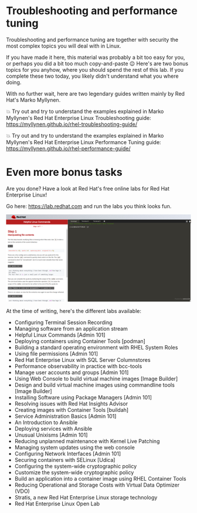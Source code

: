 # Troubleshooting and performance tuning
Troubleshooting and performance tuning are together with security the most complex topics you will deal with in Linux.

If you have made it here, this material was probably a bit too easy for you, or perhaps you did a bit too much copy-and-paste 😉
Here's are two bonus topics for you anyhow, where you should spend the rest of this lab. If you complete these two today, you likely didn't understand what you where doing.

With no further wait, here are two legendary guides written mainly by Red Hat's Marko Myllynen.

💥 Try out and try to understand the examples explained in Marko Myllynen's Red Hat Enterprise Linux Troubleshooting guide: https://myllynen.github.io/rhel-troubleshooting-guide/

💥 Try out and try to understand the examples explained in Marko Myllynen's Red Hat Enterprise Linux Performance Tuning guide: https://myllynen.github.io/rhel-performance-guide/

# Even more bonus tasks
Are you done? Have a look at Red Hat's free online labs for Red Hat Enterprise Linux!

Go here: https://lab.redhat.com and run the labs you think looks fun.

![labs.redhat.com](labsredhatcom.png?raw=true "Title")

At the time of writing, here's the different labs available:

* Configuring Terminal Session Recording
* Managing software from an application stream
* Helpful Linux Commands [Admin 101]
* Deploying containers using Container Tools [podman]
* Building a standard operating environment with RHEL System Roles
* Using file permissions [Admin 101]
* Red Hat Enterprise Linux with SQL Server Columnstores
* Performance observability in practice with bcc-tools
* Manage user accounts and groups [Admin 101]
* Using Web Console to build virtual machine images [Image Builder]
* Design and build virtual machine images using commandline tools [Image Builder]
* Installing Software using Package Managers [Admin 101]
* Resolving issues with Red Hat Insights Advisor
* Creating images with Container Tools [buildah]
* Service Administration Basics [Admin 101]
* An Introduction to Ansible
* Deploying services with Ansible
* Unusual Unixisms [Admin 101]
* Reducing unplanned maintenance with Kernel Live Patching
* Managing system updates using the web console
* Configuring Network Interfaces [Admin 101]
* Securing containers with SELinux [Udica]
* Configuring the system-wide cryptographic policy
* Customize the system-wide cryptographic policy
* Build an application into a container image using RHEL Container Tools
* Reducing Operational and Storage Costs with Virtual Data Optimizer (VDO)
* Stratis, a new Red Hat Enterprise Linux storage technology
* Red Hat Enterprise Linux Open Lab


